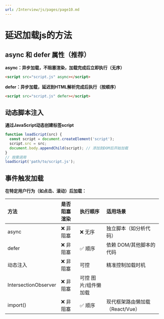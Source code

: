 ```yaml
---
url: /Interview/js/pages/page10.md
---
```

# 延迟加载js的方法

## async 和 defer 属性（推荐）

**async：异步加载，不阻塞渲染，加载完成后立即执行（无序）**

```html
<script src="script.js" async></script>
```

**defer：异步加载，延迟到HTML解析完成后执行（按顺序）**

```html
<script src="script.js" defer></script>
```

## 动态脚本注入

**通过JavaScript动态创建标签script**

```js
function loadScript(src) {
  const script = document.createElement('script');
  script.src = src;
  document.body.appendChild(script); // 添加到DOM后开始加载
}
// 按需调用
loadScript('path/to/script.js');
```

## 事件触发加载

**在特定用户行为（如点击、滚动）后加载：**

|方法	|是否阻塞渲染	|执行顺序	|适用场景|
|:-----------------|:-----------------|:-----------------|:-----------------|
|async	|❌ 非阻塞|	❌ 无序|	独立脚本（如分析代码）|
|defer|	❌ 非阻塞|	✅ 顺序|	依赖 DOM/其他脚本的代码|
|动态注入|	❌ 非阻塞|	可控|	精准控制加载时机|
|IntersectionObserver|	❌ 非阻塞|	可控	图片/组件懒加载|
|import()|	❌ 非阻塞|	✅ 顺序|	现代框架路由懒加载（React/Vue）|
